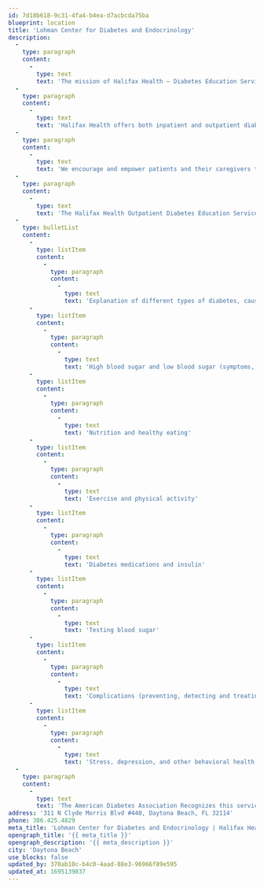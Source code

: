 ```yaml
---
id: 7d18b618-9c31-4fa4-b4ea-d7acbcda75ba
blueprint: location
title: 'Lohman Center for Diabetes and Endocrinology'
description:
  -
    type: paragraph
    content:
      -
        type: text
        text: 'The mission of Halifax Health – Diabetes Education Services is to improve the knowledge, health and quality of life for people with diabetes by providing high quality, comprehensive, patient-centered diabetes self-management education and support. We believe this will help empower the people affected by diabetes to develop skills to manage their condition and help avoid complications. Our goal is to meet each client’s unique education needs by providing individualized patient-centered care as much as possible. Our goal as a department is to build a high level of teamwork with our patients through a process of education and genuine concern for each person.'
  -
    type: paragraph
    content:
      -
        type: text
        text: 'Halifax Health offers both inpatient and outpatient diabetes self-management education services. A person with diabetes who is admitted to our hospital may have inpatient diabetes education ordered by their doctor. A registered nurse who specializes in diabetes uses a patient and family-centered approach to teach “survival skills” needed after discharge. Topics such as explaining diabetes, how to properly take diabetes medication, insulin administration, blood sugar monitoring and goals, recognizing the signs and symptoms of low blood sugar and high blood sugar with the proper treatment of these problems, sick day guidelines, nutrition and activity recommendations, preventing complications and resources may be discussed with the patient.'
  -
    type: paragraph
    content:
      -
        type: text
        text: 'We encourage and empower patients and their caregivers to actively participate in their care, providing a clear, achievable plan at discharge based on each person’s medical needs, preferences, goals and abilities. The diabetes educator works closely with other Team Members, such as social workers and case managers to ensure that a follow-up appointment for diabetes care is scheduled and form partnerships with community-based providers and services to address health and social needs.'
  -
    type: paragraph
    content:
      -
        type: text
        text: 'The Halifax Health Outpatient Diabetes Education Services are provided by a registered nurse and registered dietitian who are also Certified Diabetes Care and Education Specialists. Services are tailored to each person’s unique needs whether they are recently diagnosed with diabetes or have had it for several years. We offer informative, interactive diabetes classes, one-on-one education, personalized nutrition counseling and meal plans designed by our registered dietitian, training on how to test blood sugar or how to inject insulin, pregnancy or gestational diabetes counseling and a free support group. These are some of the topics covered in the diabetes classes:'
  -
    type: bulletList
    content:
      -
        type: listItem
        content:
          -
            type: paragraph
            content:
              -
                type: text
                text: 'Explanation of different types of diabetes, causes and treatments'
      -
        type: listItem
        content:
          -
            type: paragraph
            content:
              -
                type: text
                text: 'High blood sugar and low blood sugar (symptoms, causes and how to treat)'
      -
        type: listItem
        content:
          -
            type: paragraph
            content:
              -
                type: text
                text: 'Nutrition and healthy eating'
      -
        type: listItem
        content:
          -
            type: paragraph
            content:
              -
                type: text
                text: 'Exercise and physical activity'
      -
        type: listItem
        content:
          -
            type: paragraph
            content:
              -
                type: text
                text: 'Diabetes medications and insulin'
      -
        type: listItem
        content:
          -
            type: paragraph
            content:
              -
                type: text
                text: 'Testing blood sugar'
      -
        type: listItem
        content:
          -
            type: paragraph
            content:
              -
                type: text
                text: 'Complications (preventing, detecting and treating)'
      -
        type: listItem
        content:
          -
            type: paragraph
            content:
              -
                type: text
                text: 'Stress, depression, and other behavioral health issues affected by diabetes'
  -
    type: paragraph
    content:
      -
        type: text
        text: 'The American Diabetes Association Recognizes this service as meeting the National Standards for Diabetes Self-Management Education and Support. Diabetes information is constantly changing. So even if you have had diabetes a long time, it is helpful to get periodic updates. A referral from your provider is needed. We can verify your insurance coverage for the services before you attend. We look forward to helping people in our community “Live Their Lives Well” with diabetes.'
address: '311 N Clyde Morris Blvd #440, Daytona Beach, FL 32114'
phone: 386.425.4829
meta_title: 'Lohman Center for Diabetes and Endocrinology | Halifax Health'
opengraph_title: '{{ meta_title }}'
opengraph_description: '{{ meta_description }}'
city: 'Daytona Beach'
use_blocks: false
updated_by: 370ab10c-b4c0-4aad-88e3-96966f89e595
updated_at: 1695139837
---
```


